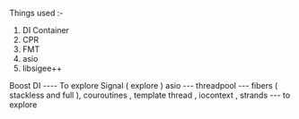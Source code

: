 Things used :-
1. DI Container
2. CPR 
3. FMT
4. asio
5. libsigee++




Boost DI ---- To explore
Signal ( explore )
asio --- threadpool --- fibers ( stackless and full ), couroutines , template
thread , iocontext , strands --- to explore



